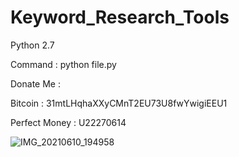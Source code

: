 # Keyword_Research_Tools

Python 2.7

Command : python file.py


Donate Me :

Bitcoin : 31mtLHqhaXXyCMnT2EU73U8fwYwigiEEU1

Perfect Money : U22270614

![IMG_20210610_194958](https://user-images.githubusercontent.com/59664965/121527893-1d5a7400-ca25-11eb-96a2-baa08859de1f.jpg)
